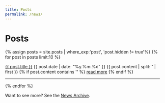 ```yaml
---
title: Posts
permalink: /news/
---
```


# Posts
{% assign posts = site.posts | where_exp:'post', 'post.hidden != true'%}
{% for post in posts limit:10 %}
   <div class="post-preview">
   <a class="post-title" href="{{ post.url | prepend: site.baseurl }}">{{ post.title }}</a> <span class="post-date">{{ post.date | date: "%y.%m.%d" }}</span>
   {{ post.content | split:'<!--more-->' | first }}
   {% if post.content contains '<!--more-->' %}
    <a href="{{ post.url | prepend: site.baseurl }}">read more</a>
   {% endif %}
   </div>
   <hr>
{% endfor %}

Want to see more? See the <a href="{{ site.baseurl }}/archive/">News Archive</a>.
